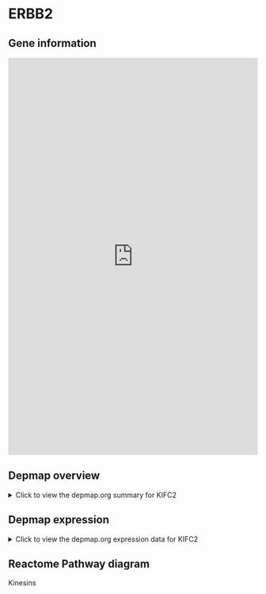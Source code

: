<h1>ERBB2</h1>

<h2>Gene information</h2>
<iframe src="https://depmap.org/portal/gene/KIFC2?tab=about" style="border:none;width:100%;height:800px"></iframe>

<h2>Depmap overview</h2>
<details>
  <summary>Click to view the depmap.org summary for KIFC2</summary>
  <iframe src="https://depmap.org/portal/gene/KIFC2?tab=overview" style="border:none;width:100%;height:800px"></iframe>
</details>

<h2>Depmap expression</h2>
<details>
  <summary>Click to view the depmap.org expression data for KIFC2</summary>
  <iframe src="https://depmap.org/portal/gene/KIFC2?tab=characterization" style="border:none;width:100%;height:800px"></iframe>
</details>



<h2>Reactome Pathway diagram</h2>
Kinesins
<div id="diagramHolder"></div>

<script>
    //Creating the Reactome Diagram widget
    //Take into account a proxy needs to be set up in your server side pointing to www.reactome.org
    function onReactomeDiagramReady(){  //This function is automatically called when the widget code is ready to be used
        var diagram = Reactome.Diagram.create({
            "placeHolder" : "diagramHolder",
            "width" : 900,
            "height" : 500
        });

        //Initialising it to the "Hemostasis" pathway
        diagram.loadDiagram("R-HSA-983189");

        //Adding different listeners

        diagram.onDiagramLoaded(function (loaded) {
            console.info("Loaded ", loaded);
            diagram.flagItems("BAD");
	    diagram.flagItems("Q92934");
            if (loaded == "R-HSA-983189") diagram.selectItem("R-HSA-983189");
        });

     }
</script>



